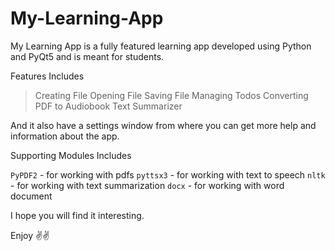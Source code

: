 # My-Learning-App

My Learning App is a fully featured learning app developed using Python and PyQt5 and is meant for students. 

Features Includes

> Creating File
> Opening File
> Saving File
> Managing Todos
> Converting PDF to Audiobook
> Text Summarizer

And it also have  a settings window from where you can get more help and information about the app.

Supporting Modules Includes

`PyPDF2` - for working with pdfs
`pyttsx3` - for working with text to speech
`nltk` - for working with text summarization
`docx` - for working with word document

I hope you will find it interesting.

Enjoy ✌✌
